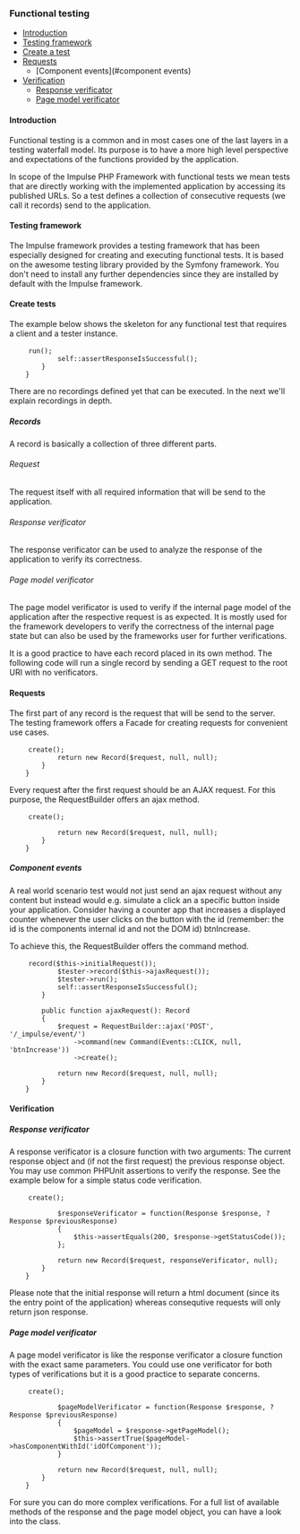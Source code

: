 <h3 class="doc-title">Functional testing</h3>

- [Introduction](#introduction)
- [Testing framework](#testing-framework)
- [Create a test](#create-tests)
- [Requests](#requests)
    - [Component events](#component events)
- [Verification](#verification)
    - [Response verificator](#response-verificator)
    - [Page model verificator](#page-model-verificator)

<h4><a id="introduction">Introduction</a></h4>
Functional testing is a common and in most cases one of the last layers in a testing waterfall model. Its purpose is to have a more high level perspective and expectations of the functions provided by the application.

In scope of the Impulse PHP Framework with functional tests we mean tests that are directly working with the implemented application by accessing its published URLs. So a test defines a collection of consecutive requests (we call it records) send to the application.

<h4><a id="testing-framework">Testing framework</a></h4>

The Impulse framework provides a testing framework that has been especially designed for creating and executing functional tests. It is based on the awesome testing library provided by the Symfony framework. You don't need to install any further dependencies since they are installed by default with the Impulse framework.

<h4><a id="create-tests">Create tests</a></h4>

The example below shows the skeleton for any functional test that requires a client and a tester instance.

<pre class="code-white line-numbers language-php">
	<code class="imp-code language-php"><?php

	namespace App\Tests;

	use Impulse\ImpulseBundle\Components\UidHelperTrait;
	use Impulse\ImpulseBundle\Events\Events;
	use Impulse\ImpulseBundle\Tester\Record;
	use Impulse\ImpulseBundle\Tester\Request\Command;
	use Impulse\ImpulseBundle\Tester\Request\RequestBuilder;
	use Impulse\ImpulseBundle\Tester\Response\Response;
	use Impulse\ImpulseBundle\Tester\Tester;
	use Symfony\Bundle\FrameworkBundle\Test\WebTestCase;

	class CounterWebTest extends WebTestCase
	{
        public function testCounter()
        {
            $client = static::createClient();
            $tester = new Tester($client);

            // add recordings here

            $tester->run();
            self::assertResponseIsSuccessful();
        }
	}</code>
</pre>

There are no recordings defined yet that can be executed. In the next we'll explain recordings in depth.

<h5><a id="records">Records</a></h5>

A record is basically a collection of three different parts. 

<h6>Request</h6>
The request itself with all required information that will be send to the application.

<h6>Response verificator</h6>
The response verificator can be used to analyze the response of the application to verify its correctness.

<h6>Page model verificator</h6>
The page model verificator is used to verify if the internal page model of the application after the respective request is as expected. It is mostly used for the framework developers to verify the correctness of the internal page state but can also be used by the frameworks user for further verifications.

It is a good practice to have each record placed in its own method. The following code will run a single record by sending a GET request to the root URI with no verificators.

<h4><a id="requests">Requests</a></h4>
The first part of any record is the request that will be send to the server. The testing framework offers a Facade for creating requests for convenient use cases.

<pre class="code-white line-numbers language-php">
	<code class="imp-code language-php"><?php

	namespace App\Tests;

	// other imports
    use Impulse\ImpulseBundle\Tester\Record;
    use Impulse\ImpulseBundle\Tester\Request\RequestBuilder;

	class CounterWebTest extends WebTestCase
	{
        public function initialRequest(): Record
        {
        	$request = RequestBuilder::request('GET', '/')->create();
            return new Record($request, null, null);
        }
	}</code>
</pre>

Every request after the first request should be an AJAX request. For this purpose, the RequestBuilder offers an ajax method.

<pre class="code-white line-numbers language-php">
	<code class="imp-code language-php"><?php

	namespace App\Tests;

	// other imports
    use Impulse\ImpulseBundle\Tester\Record;
    use Impulse\ImpulseBundle\Tester\Request\RequestBuilder;

	class CounterWebTest extends WebTestCase
	{
        public function ajaxRequest(): Record
        {
        	$request = RequestBuilder::ajax('POST', '/_impulse/event/')
            	->create();
           
            return new Record($request, null, null);
        }
	}</code>
</pre>

<h5><a id="component-events">Component events</a></h5>

A real world scenario test would not just send an ajax request without any content but instead would e.g. simulate a click an a specific button inside your application. Consider having a counter app that increases a displayed counter whenever the user clicks on the button with the id (remember: the id is the components internal id and not the DOM id) btnIncrease.

To achieve this, the RequestBuilder offers the <span class="code-hint">command</span> method.

<pre class="code-white line-numbers language-php">
	<code class="imp-code language-php"><?php

	namespace App\Tests;

	// other imports
    use Impulse\ImpulseBundle\Events\Events;
    use Impulse\ImpulseBundle\Tester\Request\Command;

	class CounterWebTest extends WebTestCase
	{
        public function testCounter()
        {
            $client = static::createClient();
            $tester = new Tester($client);
			$tester->record($this->initialRequest());
            $tester->record($this->ajaxRequest());
            $tester->run();
            self::assertResponseIsSuccessful();
        }
        
        public function ajaxRequest(): Record
        {
        	$request = RequestBuilder::ajax('POST', '/_impulse/event/')
            	->command(new Command(Events::CLICK, null, 'btnIncrease'))
            	->create();
           
            return new Record($request, null, null);
        }
	}</code>
</pre>

<h4><a id="verification">Verification</h4>

<h5><a id="response-verificator">Response verificator</a></h5>
A response verificator is a closure function with two arguments: The current response object and (if not the first request) the previous response object. You may use common PHPUnit assertions to verify the response. See the example below for a simple status code verification.

<pre class="code-white line-numbers language-php">
	<code class="imp-code language-php"><?php

	namespace App\Tests;

	// imports

	class CounterWebTest extends WebTestCase
	{
        public function initialRequest(): Record
        {
        	$request = RequestBuilder::request('GET', '/')->create();
            
            $responseVerificator = function(Response $response, ?Response $previousResponse)
            {
            	$this->assertEquals(200, $response->getStatusCode());
            };
            
            return new Record($request, responseVerificator, null);
        }
	}</code>
</pre>

Please note that the initial response will return a html document (since its the entry point of the application) whereas consequtive requests will only return json response.

<h5><a id="page-model-verificator">Page model verificator</a></h5>
A page model verificator is like the response verificator a closure function with the exact same parameters. You could use one verificator for both types of verifications but it is a good practice to separate concerns.

<pre class="code-white line-numbers language-php">
	<code class="imp-code language-php"><?php

	namespace App\Tests;

	// imports

	class CounterWebTest extends WebTestCase
	{
        public function initialRequest(): Record
        {
        	$request = RequestBuilder::request('GET', '/')->create();
                       
            $pageModelVerificator = function(Response $response, ?Response $previousResponse)
            {
            	$pageModel = $response->getPageModel();
                $this->assertTrue($pageModel->hasComponentWithId('idOfComponent'));
            }
                       
            return new Record($request, null, null);
        }
	}</code>
</pre>

For sure you can do more complex verifications. For a full list of available methods of the response and the page model object, you can have a look into the class.
